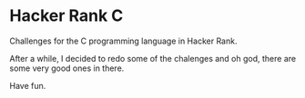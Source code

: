 # Hacker Rank C
Challenges for the C programming language in Hacker Rank.

After a while, I decided to redo some of the chalenges and oh god,
there are some very good ones in there.



Have fun.
